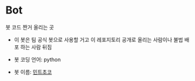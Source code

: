 # Bot
봇 코드 짠거 올리는 곳

- 이 봇은 팀 공식 봇으로 사용할 거고 이 레포지토리 공개로 올리는 사람이나 불법 배포 하는 사람 뒤짐

- 봇 코딩 언어: python

- 봇 이름: [민트초코](https://discord.com/api/oauth2/authorize?client_id=864683154647810089&permissions=8&scope=bot)
